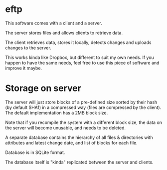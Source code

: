 # eftp

This software comes with a client and a server.

The server stores files and allows clients to retrieve data.

The client retrieves data, stores it locally, detects changes and uploads
changes to the server.

This works kinda like Dropbox, but different to suit my own needs. If you
happen to have the same needs, feel free to use this piece of software and
improve it maybe.

# Storage on server

The server will just store blocks of a pre-defined size sorted by their hash
(by default SHA1) in a compressed way (files are compressed by the client).
The default implementation has a 2MB block size.

Note that if you recompile the system with a different block size, the data on
the server will become unusable, and needs to be deleted.

A separate database contains the hierarchy of all files & directories with
attributes and latest change date, and list of blocks for each file.

Database is in SQLite format.

The database itself is "kinda" replicated between the server and clients.

